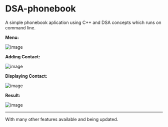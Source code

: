 # DSA-phonebook
A simple phonebook aplication using C++ and DSA concepts which runs on command line.

**Menu:**

![image](https://user-images.githubusercontent.com/86933754/176828054-e7b4ccf2-5bd7-4f38-a6f0-b2174d6348e2.png)

**Adding Contact:**

![image](https://user-images.githubusercontent.com/86933754/176828128-0570f369-c728-4e4b-8437-6ee60ed3a780.png)

**Displaying Contact:**

![image](https://user-images.githubusercontent.com/86933754/176828147-08bdfd5f-cdb4-41ba-a622-5ae6dcfbbf59.png)

**Result:**
    
![image](https://user-images.githubusercontent.com/86933754/176828167-d970418f-c572-4a1b-b0a8-a8cf05574911.png)

----
With many other features available and being updated.   

